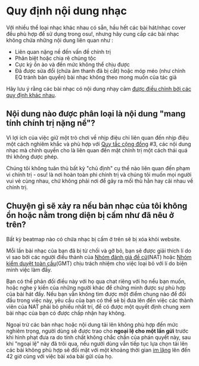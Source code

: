# Quy định nội dung nhạc

Với nhiều thể loại nhạc khác nhau có sẵn, hầu hết các bài hát/nhạc cover đều phù hợp để sử dụng trong osu!, nhưng hãy cung cấp các bài nhạc không chứa những nội dung liên quan như :

- Liên quan nặng nề đến vấn đề chính trị
- Phân biệt hoặc chia rẽ chủng tộc
- Cực kỳ ồn ào và đến mức không thể chịu được 
- Đã được sửa đổi (chứa âm thanh đã bị cắt) hoặc móp méo (như chỉnh EQ tránh bản quyền) bài nhạc không theo mong muốn của tác giả

Hãy lưu ý rằng các bài nhạc có nội dung nhạy cảm [được điều chỉnh bởi các quy định khác nhau](/wiki/Rules/Explicit_content).

## Nội dung nào được phân loại là nội dung "mang tính chính trị nặng nề"?

Vì lợi ích của việc giữ một trò chơi về nhịp điệu chỉ liên quan đến nhịp điệu một cách nghiêm khắc và phù hợp với [Quy tắc cộng đồng](/wiki/Rules#nội-quy-cộng-đồng) #3, các nội dung nhạc mà chính quyền cho là liên quan đến mặt chính trị một cách thái quá thì không được phép.

Chúng tôi không tuân thủ bất kỳ "chủ định" cụ thể nào liên quan đến phạm vi chính trị - osu! là nơi hoàn toàn phi chính trị và chúng tôi muốn mọi người vui vẻ cùng nhau, chứ không phải nơi để gây ra mối thù hằn hay cãi nhau về chính trị.

## Chuyện gì sẽ xảy ra nếu bản nhạc của tôi không ổn hoặc nằm trong diện bị cấm như đã nêu ở trên?

Bất kỳ beatmap nào có chứa nhạc bị cấm ở trên sẽ bị xóa khỏi website.

Mỗi lần bài nhạc của bạn đã bị từ chối và gỡ bỏ, bạn sẽ được giải thích lí do vì sao bởi các người điều thành của [Nhóm đánh giá đề cử](/wiki/People/Nomination_Assessment_Team)(NAT) hoặc [Nhóm kiểm duyệt toàn cầu](/wiki/People/Global_Moderation_Team)(GMT) chịu trách nhiệm cho việc loại bỏ với lí do biện minh việc làm đấy.

Bạn có thể phản đối điều này với họ qua chat riêng với họ nếu bạn muốn, hoặc nghe ý kiến của những người khác để chứng minh được sự phù hợp của bài hát đấy. Nếu bạn vẫn không tìm được một điểm chung nào để đối đầu trong việc này, yêu cầu của bạn có thể sẽ bị đưa lên đến việc các thành viên của NAT phải bỏ phiếu nhất trí, để có được một quyết định chung xem bài nhạc của bạn có được chấp nhận hay không.

Ngoại trừ các bản nhạc hoặc nội dung tải lên không phù hợp đến mức nghiêm trọng, người dùng sẽ được trao cho **ngoại lệ cho một lần gửi** trước khi hình phạt đưa ra do tính chất không chắc chắn của phán quyết này, sau khi "ngoại lệ" này đã trôi qua, nếu người dùng vẫn tiếp tục lựa chọn tải lên các bài không phù hợp sẽ đối mặt với một khoảng thời gian [im lặng](/wiki/Silence) lên đến 42 giờ cùng với việc bài xóa bài gửi của họ.

